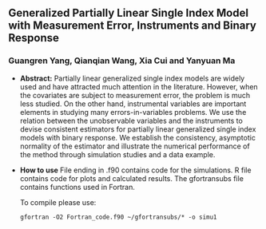 ## Generalized Partially Linear Single Index Model with  Measurement Error, Instruments and Binary Response
### Guangren Yang, Qianqian Wang, Xia Cui  and Yanyuan Ma

* **Abstract:** 
Partially linear generalized single index models are widely used and have attracted much attention in the literature. However, when the covariates are subject to measurement error, the problem is much less studied. On the other hand, instrumental variables are important elements in studying many errors-in-variables problems. We use the relation between the unobservable variables and the instruments to devise consistent estimators for partially linear generalized single index models with binary response. We establish the consistency, asymptotic normality of the estimator and illustrate the numerical performance of the method through simulation studies and a data example. 


* **How to use**
File ending in .f90 contains code for the simulations.
R file contains code for plots and calculated results.
The gfortransubs file contains functions used in Fortran.

  To compile please use: 

  ```
  gfortran -O2 Fortran_code.f90 ~/gfortransubs/* -o simu1
  ```
